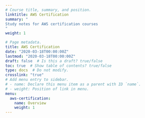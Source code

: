 ```yaml
---
# Course title, summary, and position.
linktitle: AWS Certification
summary: "
Study notes for AWS certification courses
"
weight: 1

# Page metadata.
title: AWS Certification
date: "2020-03-18T00:00:00Z"
lastmod: "2020-03-18T00:00:00Z"
draft: false  # Is this a draft? true/false
toc: true  # Show table of contents? true/false
type: docs  # Do not modify.
crosslink: "true"
# Add menu entry to sidebar.
# - name: Declare this menu item as a parent with ID `name`.
# - weight: Position of link in menu.
menu:
  aws-certification:
    name: Overview
    weight: 1
---
```



